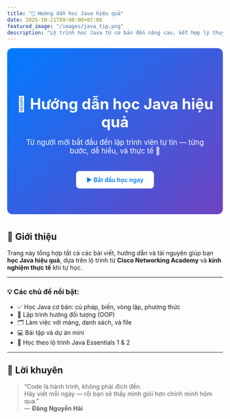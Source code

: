 ```yaml
---
title: "🚀 Hướng dẫn học Java hiệu quả"
date: 2025-10-21T09:00:00+07:00
featured_image: "/images/java_tip.png"
description: "Lộ trình học Java từ cơ bản đến nâng cao, kết hợp lý thuyết và thực hành — dành cho người mới bắt đầu."
---
```


<div style="text-align:center; padding: 60px 20px; background: linear-gradient(135deg, #007bff, #6f42c1); color: white; border-radius: 12px; margin-bottom: 40px;">
  <h1 style="font-size: 2.5em; margin-bottom: 10px;">🚀 Hướng dẫn học Java hiệu quả</h1>
  <p style="font-size: 1.2em;">Từ người mới bắt đầu đến lập trình viên tự tin — từng bước, dễ hiểu, và thực tế 💪</p>
  <a href="/dangcode-blog/huong_dan_java_hieu_qua/" 
     style="display:inline-block; margin-top:20px; padding:12px 24px; background-color:white; color:#007bff; font-weight:600; border-radius:8px; text-decoration:none;">
     ▶️ Bắt đầu học ngay
  </a>
</div>

## 📘 Giới thiệu

Trang này tổng hợp tất cả các bài viết, hướng dẫn và tài nguyên giúp bạn **học Java hiệu quả**, dựa trên lộ trình từ **Cisco Networking Academy** và **kinh nghiệm thực tế** khi tự học.

---

### 💡 Các chủ đề nổi bật:
- ✅ Học Java cơ bản: cú pháp, biến, vòng lặp, phương thức  
- 🧱 Lập trình hướng đối tượng (OOP)  
- 🗂️ Làm việc với mảng, danh sách, và file  
- 💻 Bài tập và dự án mini  
- 🚀 Học theo lộ trình Java Essentials 1 & 2  

---

## 🧭 Lời khuyên

> “Code là hành trình, không phải đích đến.  
> Hãy viết mỗi ngày — rồi bạn sẽ thấy mình giỏi hơn chính mình hôm qua.”  
> — **Đăng Nguyễn Hải**
